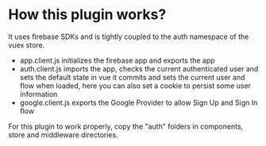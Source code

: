 # How this plugin works?

It uses firebase SDKs and is tightly coupled to the auth namespace of the vuex store.

- app.client.js
  initializes the firebase app and exports the app
- auth.client.js
  imports the app, checks the current authenticated user and sets the default state in vue
  it commits and sets the current user and flow when loaded, here you can also set a cookie to persist some user information
- google.client.js
  exports the Google Provider to allow Sign Up and Sign In flow

For this plugin to work properly, copy the "auth" folders in components, store and middleware directories.
